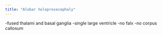```yaml
---
title: "Alobar holoprosecephaly"
---
```

-fused thalami and basal ganglia
-single large ventricle
-no falx
-no corpus callosum

